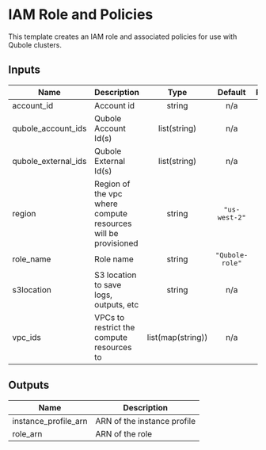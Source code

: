 # IAM Role and Policies

This template creates an IAM role and associated policies for use with Qubole clusters.

## Inputs

| Name | Description | Type | Default | Required |
|------|-------------|:----:|:-----:|:-----:|
| account\_id | Account id | string | n/a | yes |
| qubole\_account\_ids | Qubole Account Id(s) | list(string) | n/a | yes |
| qubole\_external\_ids | Qubole External Id(s) | list(string) | n/a | yes |
| region | Region of the vpc where compute resources will be provisioned | string | `"us-west-2"` | no |
| role\_name | Role name | string | `"Qubole-role"` | no |
| s3location | S3 location to save logs, outputs, etc | string | n/a | yes |
| vpc\_ids | VPCs to restrict the compute resources to | list(map(string)) | n/a | yes |

## Outputs

| Name | Description |
|------|-------------|
| instance\_profile\_arn | ARN of the instance profile |
| role\_arn | ARN of the role |

